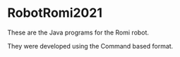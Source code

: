 # RobotRomi2021

These are the Java programs for the Romi robot.

They were developed using the Command based format.
